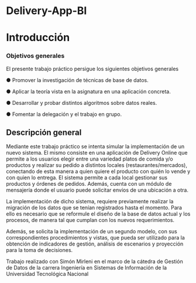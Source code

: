 # Delivery-App-BI
# Introducción
### Objetivos generales
El presente trabajo práctico persigue los siguientes objetivos generales

● Promover la investigación de técnicas de base de datos.

● Aplicar la teoría vista en la asignatura en una aplicación concreta.

● Desarrollar y probar distintos algoritmos sobre datos reales.

● Fomentar la delegación y el trabajo en grupo.

## Descripción general
Mediante este trabajo práctico se intenta simular la implementación de un nuevo
sistema. El mismo consiste en una aplicación de Delivery Online que permite a los
usuarios elegir entre una variedad platos de comida y/o productos y realizar su pedido a
distintos locales (restaurantes/mercados), conectando de esta manera a quien quiere el
producto con quién lo vende y con quien lo entrega. El sistema permite a cada local
gestionar sus productos y órdenes de pedidos. Además, cuenta con un módulo de
mensajería donde el usuario puede solicitar envíos de una ubicación a otra.

La implementación de dicho sistema, requiere previamente realizar la migración de
los datos que se tenían registrados hasta el momento. Para ello es necesario que se
reformule el diseño de la base de datos actual y los procesos, de manera tal que cumplan
con los nuevos requerimientos.

Además, se solicita la implementación de un segundo modelo, con sus
correspondientes procedimientos y vistas, que pueda ser utilizado para la obtención de
indicadores de gestión, análisis de escenarios y proyección para la toma de decisiones.

Trabajo realizado con Simón Mirleni en el marco de la cátedra de Gestión de Datos de la carrera Ingeniería en Sistemas de Información de la Universidad Tecnológica Nacional
